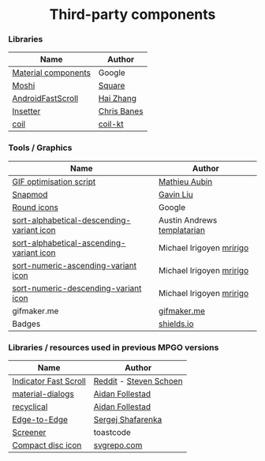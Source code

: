 <h1 align="center">Third-party components</h1>


### Libraries

| Name                                                        | Author                  |
| ----------------------------------------------------------- | ------------------------- |
| [Material components](https://github.com/material-components/material-components-android)                  | Google                       |
| [Moshi](https://github.com/square/moshi)                  | [Square](https://square.github.io/)                       |
| [AndroidFastScroll](https://github.com/zhanghai/AndroidFastScroll)                  | [Hai Zhang](https://github.com/zhanghai)                      |
| [Insetter](https://github.com/chrisbanes/insetter)                  | [Chris Banes](https://github.com/chrisbanes)                       |
| [coil](https://github.com/coil-kt/coil)                  | [coil-kt](https://github.com/coil-kt)                       |


### Tools / Graphics

| Name                                                        | Author                  |
| ----------------------------------------------------------- | ------------------------- |
| [GIF optimisation script](https://github.com/mathieu-aubin/tempgif)                  | [Mathieu Aubin](https://github.com/mathieu-aubin)                       |
| [Snapmod](https://play.google.com/store/apps/details?id=cn.gavinliu.snapmod) | [Gavin Liu](https://play.google.com/store/apps/developer?id=Gavin+Liu)                       |
| [Round icons](https://material.io/tools/icons/?style=round) | Google                      |
| [sort-alphabetical-descending-variant icon](https://materialdesignicons.com/icon/sort-alphabetical-descending-variant) | Austin Andrews [templatarian](https://twitter.com/templarian)                       |
| [sort-alphabetical-ascending-variant icon](https://materialdesignicons.com/icon/sort-alphabetical-ascending-variant) | Michael Irigoyen [mririgo](https://twitter.com/mririgo)                       |
| [sort-numeric-ascending-variant icon](https://materialdesignicons.com/icon/sort-numeric-ascending-variant) | Michael Irigoyen [mririgo](https://twitter.com/mririgo)                       |
| [sort-numeric-descending-variant icon](https://materialdesignicons.com/icon/sort-numeric-descending-variant) | Michael Irigoyen [mririgo](https://twitter.com/mririgo) 
| gifmaker.me | [gifmaker.me](https://gifmaker.me/) 
| Badges | [shields.io](https://shields.io/)


### Libraries / resources used in previous MPGO versions

| Name                                                        | Author                  |
| ----------------------------------------------------------- | ------------------------- |
| [Indicator Fast Scroll](https://github.com/reddit/IndicatorFastScroll)                  | [Reddit](https://github.com/reddit) - [Steven Schoen](https://github.com/DSteve595)                      |
| [material-dialogs](https://github.com/afollestad/material-dialogs)                  | [Aidan Follestad](https://github.com/afollestad)                       |
| [recyclical](https://github.com/afollestad/recyclical)                  | [Aidan Follestad](https://github.com/afollestad)                       |
| [Edge-to-Edge](https://github.com/beworker/edge-to-edge)                  | [Sergej Shafarenka](https://github.com/beworker)                       |
| [Screener](https://forum.xda-developers.com/t/app-4-0-screener.3605029/) | toastcode                       |
| [Compact disc icon](https://www.svgrepo.com/svg/181020/compact-disc-music) | [svgrepo.com](https://www.svgrepo.com)                       |
